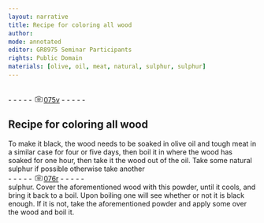 ```yaml
---
layout: narrative
title: Recipe for coloring all wood
author:
mode: annotated
editor: GR8975 Seminar Participants
rights: Public Domain
materials: [olive, oil, meat, natural, sulphur, sulphur]
---
```


 <br/>- - - - - <a href="http://gallica.bnf.fr/ark:/12148/btv1b10500001g/f156.item"><img src="../assets/photo-icon.png" alt="folio image: " style="display:inline-block; margin-bottom:-3px;"/>075v</a> - - - - - <br/> 
## Recipe for coloring all wood

 
To make it black, the wood needs to be soaked in olive oil and tough meat in a similar case for four or five days, then boil it in where the wood has soaked for one hour, then take it the wood out of the oil. Take some natural sulphur if possible otherwise take another
 <br/>- - - - - <a href="http://gallica.bnf.fr/ark:/12148/btv1b10500001g/f157.item"><img src="../assets/photo-icon.png" alt="folio image: " style="display:inline-block; margin-bottom:-3px;"/>076r</a> - - - - - <br/> 
sulphur. Cover the aforementioned wood with this powder, until it cools, and bring it back to a boil. Upon boiling one will see whether or not it is black enough. If it is not, take the aforementioned powder and apply some over the wood and boil it.
 
